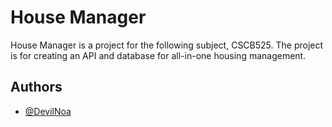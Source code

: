 
# House Manager


House Manager is a project for the following subject, CSCB525. The project is for creating an API and database for all-in-one housing management.
## Authors

- [@DevilNoa](https://github.com/DevilNoa)

